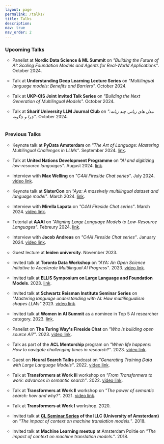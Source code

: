 ```yaml
---
layout: page
permalink: /talks/
title: Talks
description: 
nav: true
nav_order: 2
---
```




<section>
<h3>Upcoming Talks</h3>
<ul style="list-style-type:circle">

<li style="padding-bottom: 16px;"> Panelist at <b>Nordic Data Science & ML Summit</b> on <i>"Building the Future of AI: Scaling Foundation Models and Agents for Real-World Applications"</i>. October 2024. </li>

<li style="padding-bottom: 16px;"> Talk at <b>Understanding Deep Learning Lecture Series</b> on <i>"Multilingual language models: Benefits and Barriers".</i> October 2024. </li>

<li style="padding-bottom: 16px;"> Talk at <b>UKP-CIS Joint Invited Talk Series</b> on <i>"Building the Next Generation of Multilingual Models".</i> October 2024. </li>


<li style="padding-bottom: 16px;"> Talk at <b>Sharif University LLM Journal Club</b> on <i>"مدل های زبانی چند زبانه: چرا و چگونه"</i>. October 2024. </li>


</ul>
</section>


<section>
<h3>Previous Talks</h3>
<ul style="list-style-type:circle">

<li style="padding-bottom: 16px;"> Keynote talk at <b>PyData Amsterdam</b> on <i>"The Art of Language: Mastering Multilingual Challenges in LLMs"</i>. September 2024. <a href="https://amsterdam.pydata.org/program/">link</a>. </li>

<li style="padding-bottom: 16px;">Talk at <b>United Nations Development Programme</b> on <i>"AI and digitizing low-resource languages"</i>. August 2024. <a href="https://x.com/UNDP">link</a>. </li>

<li style="padding-bottom: 16px;"> Interview with <b>Max Welling</b> on <i>"C4AI Fireside Chat series"</i>. July 2024. <a href="https://www.youtube.com/watch?v=4I09wBeP-GI&list=PLLalUvky4CLLN4XmiJJ4dBBhqRKmkxRYk">video link</a>. </li>

<li style="padding-bottom: 16px;"> Keynote talk at <b>SlaterCon</b> on <i>"Aya: A massively multilingual dataset and language model"</i>. March 2024. <a href="https://slator.com/event/slatorcon-remote-march-2024/">link</a>. </li>

<li style="padding-bottom: 16px;"> Interview with <b>Mirella Lapata</b> on <i>"C4AI Fireside Chat series"</i>. March 2024. <a href="https://www.youtube.com/watch?v=6TS_ZetD3HY&list=PLLalUvky4CLLN4XmiJJ4dBBhqRKmkxRYk">video link</a>. </li>


<li style="padding-bottom: 16px;"> Tutorial at <b>AAAI</b> on <i>"Aligning Large Language Models to Low-Resource Languages"</i>. Febreury 2024. <a href="https://aaai.org/aaai-conference/aaai-24-tutorial-and-lab-list/#tq11">link</a>. </li>

<li style="padding-bottom: 16px;"> Interview with <b>Jacob Andreas</b> on <i>"C4AI Fireside Chat series"</i>. January 2024. <a href="https://www.youtube.com/watch?v=bAxqt5DybPE&list=PLLalUvky4CLLN4XmiJJ4dBBhqRKmkxRYk">video link</a>. </li>

<li style="padding-bottom: 16px;"> Guest lecture at <b>leiden university</b>. November 2023. </li>

<li style="padding-bottom: 16px;"> Invited talk at <b>Toronto Data Workshop</b> on <i>"AYA: An Open Science Initiative to Accelerate Multilingual AI Progress"</i>. 2023. <a href="https://www.youtube.com/watch?v=kVOKtJ8ZTgI">video link</a>. </li>

<li style="padding-bottom: 16px;"> Invited talk at <b>ELLIS Symposium on Large Language and Foundation Models</b>. 2023. <a href="https://sites.google.com/view/ellisfms2023/">link</a>. </li>

<li style="padding-bottom: 16px;"> Invited talk at <b>Schwartz Reisman Institute Seminar Series</b> on <i>"Mastering language understanding with AI: How multilingualism shapes LLMs"</i> 2023. <a href="https://www.youtube.com/watch?v=qTR2J7sNXK8">video link</a>. </li>

<li style="padding-bottom: 16px;"> Invited talk at <b>Women in AI Summit</b> as a nominee in Top 5 AI researcher category. 2023. <a href="https://womeninai.nl/2023/11/08/wai-summit-top-5-award-nominees/">link</a>. </li>

<li style="padding-bottom: 16px;"> Panelist on <b>The Turing Way's Fireside Chat</b> on <i>"Who is building open source AI?"</i>. 2023. <a href="https://www.youtube.com/watch?v=e8EBI1ocxt4">video link</a>. </li>

<li style="padding-bottom: 16px;"> Talk as part of the <b>ACL Mentorship</b> program on <i>"When life happens: How to navigate challenging times in research?"</i>. 2023. <a href="https://www.youtube.com/watch?v=g59P3YiqRxU">video link</a>. </li>

<li style="padding-bottom: 16px;"> Guest on <b>Neural Search Talks</b> podcast on <i>"Generating Training Data with Large Language Models"</i>. 2022. <a href="https://www.youtube.com/watch?v=MlxZI_bFD8U&t=2350s">video link</a>.</li>

<li style="padding-bottom: 16px;"> Talk at <b>Transformers at Work III</b> workshop on <i>"From Transformers to work: advances in semantic search"</i>. 2022. <a href="https://www.youtube.com/watch?v=iHjiW0kRy3s&list=PLqoeA19j2q9iV3VIlmu2rk7r247zjvUM9&index=3&t=5s">video link</a>.</li>

<li style="padding-bottom: 16px;"> Talk at <b>Transformers at Work II</b> workshop on <i>"The power of semantic search: how and why?"</i>. 2021. <a href="https://www.youtube.com/watch?v=a6JVtQIJFD8&list=PLqoeA19j2q9iV3VIlmu2rk7r247zjvUM9&index=12">video link</a>.</li>

<li style="padding-bottom: 16px;"> Talk at <b>Transformers at Work I</b> workshop. 2020. </li>

<li style="padding-bottom: 16px;"> Invited talk at <b><a href="https://projects.illc.uva.nl/LaCo/CLS/">CL Seminar Series</a> of the ILLC (University of Amsterdam)</b> on <i>"The impact of context on machine translation models."</i>. 2018. </li>

<li style="padding-bottom: 16px;"> Invited talk at <b>Machine Learning meetup</b> at Amsterdam Politie on <i>"The impact of context on machine translation models."</i>. 2018. </li>

</ul>
</section>

